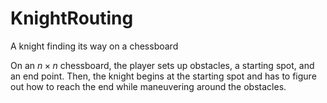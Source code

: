 # KnightRouting
A knight finding its way on a chessboard


On an $n \times n$ chessboard, the player sets up obstacles, a starting spot, and an end point. Then, the knight begins at the starting spot and has to figure out how to reach the end while maneuvering around the obstacles.
